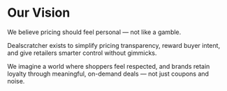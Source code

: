 # Our Vision

We believe pricing should feel personal — not like a gamble.

Dealscratcher exists to simplify pricing transparency, reward buyer intent, and give retailers smarter control without gimmicks.

We imagine a world where shoppers feel respected, and brands retain loyalty through meaningful, on-demand deals — not just coupons and noise.
